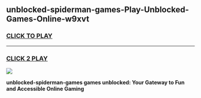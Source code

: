 
## unblocked-spiderman-games-Play-Unblocked-Games-Online-w9xvt
<h3>
<a href="https://premium76.site?title=unblocked-spiderman-games&ref=25A">CLICK TO PLAY</a></h3>
<hr>

<h3>
<a href="https://premium76.site?title=unblocked-spiderman-games&ref=25A">CLICK 2 PLAY</a>
  
</h3>

<a href="https://premium76.site?title=unblocked-spiderman-games&ref=25A"><img src="https://clearcache.store/games.png"></a>


**unblocked-spiderman-games games unblocked: Your Gateway to Fun and Accessible Online Gaming**
